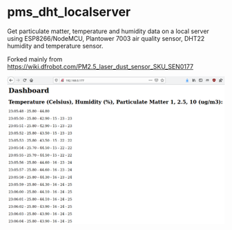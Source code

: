 # pms_dht_localserver

Get particulate matter, temperature and humidity data on a local server using ESP8266/NodeMCU, Plantower 7003 air quality sensor, DHT22 humidity and temperature sensor. 

Forked mainly from https://wiki.dfrobot.com/PM2.5_laser_dust_sensor_SKU_SEN0177

![Screenshot of local website showing data](Screenshot.png)
